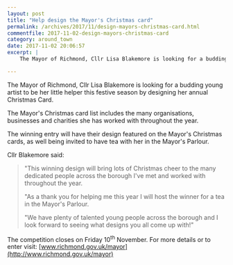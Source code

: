 ```yaml
---
layout: post
title: "Help design the Mayor's Christmas card"
permalink: /archives/2017/11/design-mayors-christmas-card.html
commentfile: 2017-11-02-design-mayors-christmas-card
category: around_town
date: 2017-11-02 20:06:57
excerpt: |
    The Mayor of Richmond, Cllr Lisa Blakemore is looking for a budding young artist to be her little helper this festive season by designing her annual Christmas Card.

---
```


The Mayor of Richmond, Cllr Lisa Blakemore is looking for a budding young artist to be her little helper this festive season by designing her annual Christmas Card.

The Mayor's Christmas card list includes the many organisations, businesses and charities she has worked with throughout the year.

The winning entry will have their design featured on the Mayor's Christmas cards, as well being invited to have tea with her in the Mayor's Parlour.

Cllr Blakemore said:

> "This winning design will bring lots of Christmas cheer to the many dedicated people across the borough I've met and worked with throughout the year.
> 
>  "As a thank you for helping me this year I will host the winner for a tea in the Mayor's Parlour.
> 
> 
>  "We have plenty of talented young people across the borough and I look forward to seeing what designs you all come up with!"
> 
> 
 The competition closes on Friday 10<sup>th</sup> November. For more details or to enter visit: [www.richmond.gov.uk/mayor](http://www.richmond.gov.uk/mayor)
